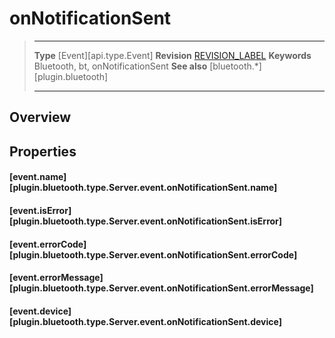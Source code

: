 # onNotificationSent

> --------------------- ------------------------------------------------------------------------------------------
> __Type__              [Event][api.type.Event]
> __Revision__          [REVISION_LABEL](REVISION_URL)
> __Keywords__          Bluetooth, bt, onNotificationSent
> __See also__          [bluetooth.*][plugin.bluetooth]
> --------------------- ------------------------------------------------------------------------------------------

## Overview

## Properties

#### [event.name][plugin.bluetooth.type.Server.event.onNotificationSent.name]

#### [event.isError][plugin.bluetooth.type.Server.event.onNotificationSent.isError]

#### [event.errorCode][plugin.bluetooth.type.Server.event.onNotificationSent.errorCode]

#### [event.errorMessage][plugin.bluetooth.type.Server.event.onNotificationSent.errorMessage]

#### [event.device][plugin.bluetooth.type.Server.event.onNotificationSent.device]